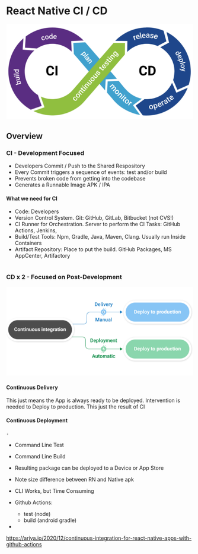 # React Native CI / CD
![CD-CD](__asset/01.png)

## Overview
### CI - Development Focused
  - Developers Commit / Push to the Shared Respository
  - Every Commit triggers a sequence of events: test and/or build
  - Prevents broken code from getting into the codebase
  - Generates a Runnable Image APK / IPA

#### What we need for CI
 - Code:  Developers
 - Version Control System. Git:  GitHub, GitLab, Bitbucket  (not CVS!)
 - CI Runner for Orchestration.  Server to perform the CI Tasks:  GitHub Actions, Jenkins,
 - Build/Test Tools:  Npm, Gradle, Java, Maven, Clang.  Usually run Inside Containers
 - Artifact Repository:  Place to put the build.  GitHub Packages, MS AppCenter, Artifactory

#
#
#
#
#
#
#
#
#
#
#

### CD x 2 - Focused on Post-Development
![CD](__asset/03.png)
  #### Continuous Delivery
  This just means the App is always ready to be deployed.  Intervention is needed to Deploy to production.  This just the result of CI
  #### Continuous Deployment
    -





- Command Line Test
- Command Line Build
- Resulting package can be deployed to a Device or App Store
- Note size difference between RN and Native apk
- CLI Works, but Time Consuming

- Github Actions:
  - test (node)
  - build (android gradle)
-

https://ariya.io/2020/12/continuous-integration-for-react-native-apps-with-github-actions